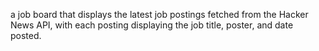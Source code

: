 a job board that displays the latest job postings fetched from the Hacker News API, with each posting displaying the job title, poster, and date posted.

